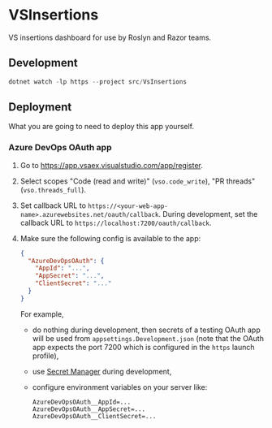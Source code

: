 # VSInsertions

VS insertions dashboard for use by Roslyn and Razor teams.

## Development

```ps1
dotnet watch -lp https --project src/VsInsertions
```

## Deployment

What you are going to need to deploy this app yourself.

### Azure DevOps OAuth app

1. Go to <https://app.vsaex.visualstudio.com/app/register>.
1. Select scopes "Code (read and write)" (`vso.code_write`), "PR threads" (`vso.threads_full`).
1. Set callback URL to `https://<your-web-app-name>.azurewebsites.net/oauth/callback`.
   During development, set the callback URL to `https://localhost:7200/oauth/callback`.
1. Make sure the following config is available to the app:

   ```json
   {
     "AzureDevOpsOAuth": {
       "AppId": "...",
       "AppSecret": "...",
       "ClientSecret": "..."
     }
   }
   ```

   For example,
   - do nothing during development, then secrets of a testing OAuth app will be used from `appsettings.Development.json` (note that the OAuth app expects the port 7200 which is configured in the `https` launch profile),
   - use [Secret Manager](https://learn.microsoft.com/en-us/aspnet/core/security/app-secrets) during development,
   - configure environment variables on your server like:

     ```env
     AzureDevOpsOAuth__AppId=...
     AzureDevOpsOAuth__AppSecret=...
     AzureDevOpsOAuth__ClientSecret=...
     ```
